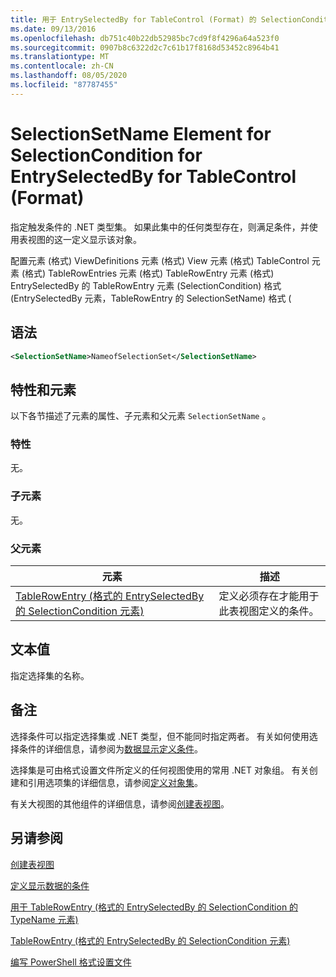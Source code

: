 ```yaml
---
title: 用于 EntrySelectedBy for TableControl (Format) 的 SelectionCondition 的 SelectionSetName 元素 |Microsoft Docs
ms.date: 09/13/2016
ms.openlocfilehash: db751c40b22db52985bc7cd9f8f4296a64a523f0
ms.sourcegitcommit: 0907b8c6322d2c7c61b17f8168d53452c8964b41
ms.translationtype: MT
ms.contentlocale: zh-CN
ms.lasthandoff: 08/05/2020
ms.locfileid: "87787455"
---
```

# <a name="selectionsetname-element-for-selectioncondition-for-entryselectedby-for-tablecontrol-format"></a>SelectionSetName Element for SelectionCondition for EntrySelectedBy for TableControl (Format)

指定触发条件的 .NET 类型集。 如果此集中的任何类型存在，则满足条件，并使用表视图的这一定义显示该对象。

配置元素 (格式) ViewDefinitions 元素 (格式) View 元素 (格式) TableControl 元素 (格式) TableRowEntries 元素 (格式) TableRowEntry 元素 (格式) EntrySelectedBy 的 TableRowEntry 元素 (SelectionCondition) 格式 (EntrySelectedBy 元素，TableRowEntry 的 SelectionSetName) 格式 (

## <a name="syntax"></a>语法

```xml
<SelectionSetName>NameofSelectionSet</SelectionSetName>
```

## <a name="attributes-and-elements"></a>特性和元素

以下各节描述了元素的属性、子元素和父元素 `SelectionSetName` 。

### <a name="attributes"></a>特性

无。

### <a name="child-elements"></a>子元素

无。

### <a name="parent-elements"></a>父元素

|元素|描述|
|-------------|-----------------|
|[TableRowEntry (格式的 EntrySelectedBy 的 SelectionCondition 元素) ](./selectioncondition-element-for-entryselectedby-for-tablecontrol-format.md)|定义必须存在才能用于此表视图定义的条件。|

## <a name="text-value"></a>文本值

指定选择集的名称。

## <a name="remarks"></a>备注

选择条件可以指定选择集或 .NET 类型，但不能同时指定两者。 有关如何使用选择条件的详细信息，请参阅为[数据显示定义条件](./defining-conditions-for-displaying-data.md)。

选择集是可由格式设置文件所定义的任何视图使用的常用 .NET 对象组。 有关创建和引用选项集的详细信息，请参阅[定义对象集](./defining-selection-sets.md)。

有关大视图的其他组件的详细信息，请参阅[创建表视图](./creating-a-table-view.md)。

## <a name="see-also"></a>另请参阅

[创建表视图](./creating-a-table-view.md)

[定义显示数据的条件](./defining-conditions-for-displaying-data.md)

[用于 TableRowEntry (格式的 EntrySelectedBy 的 SelectionCondition 的 TypeName 元素) ](./typename-element-for-selectioncondition-for-entryselectedby-for-tablecontrol-format.md)

[TableRowEntry (格式的 EntrySelectedBy 的 SelectionCondition 元素) ](./selectioncondition-element-for-entryselectedby-for-tablecontrol-format.md)

[编写 PowerShell 格式设置文件](./writing-a-powershell-formatting-file.md)

